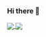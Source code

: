 ### Hi there 👋

<!--
**BioGeek/BioGeek** is a ✨ _special_ ✨ repository because its `README.md` (this file) appears on your GitHub profile.

Here are some ideas to get you started:

- 🔭 I’m currently working on ...
- 🌱 I’m currently learning ...
- 👯 I’m looking to collaborate on ...
- 🤔 I’m looking for help with ...
- 💬 Ask me about ...
- 📫 How to reach me: ...
- 😄 Pronouns: ...
- ⚡ Fun fact: ...
-->

<a href="https://github.com/BioGeek/BioGeek">
  <img align="center" src="https://github-readme-stats.vercel.app/api?username=biogeek&count_private=true&show_icons=true" />
</a>
<a href="https://github.com/BioGeek/BioGeek">
  <img align="center" src="https://github-readme-stats.vercel.app/api/top-langs/?username=biogeek&hide=java,css,makefile,html" />
</a>
